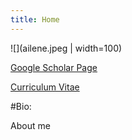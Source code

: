 ```yaml
---
title: Home
---
```


![](ailene.jpeg | width=100)

[Google Scholar Page](https://scholar.google.ca/citations?user=U18mYXQAAAAJ&hl=en "Google Scholar") 

[Curriculum Vitae]("test.pdf")

#Bio:

About me


